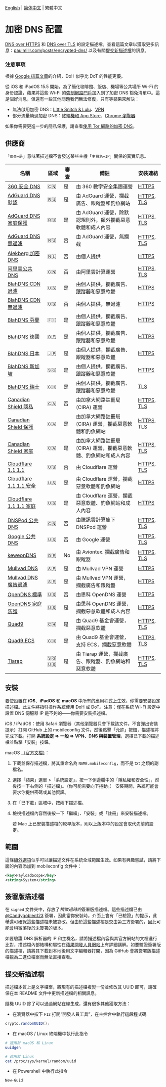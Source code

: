[English](https://github.com/paulmillr/encrypted-dns/) | [简体中文](https://github.com/paulmillr/encrypted-dns/blob/master/README.cmn-CN.md) | 繁體中文

# 加密 DNS 配置

[DNS over HTTPS](https://zh.wikipedia.org/zh-tw/DNS_over_HTTPS) 和 [DNS over TLS](https://zh.wikipedia.org/zh-tw/DNS_over_TLS) 的設定描述檔。查看這篇文章以獲取更多訊息：[paulmillr.com/posts/encrypted-dns/](https://paulmillr.com/posts/encrypted-dns/) 以及有關[提交新描述檔](#提交新描述檔)的訊息。

### 注意事項

根據 [Google 這篇文章](https://security.googleblog.com/2022/07/dns-over-http3-in-android.html)的介紹，DoH 似乎比 DoT 的性能更優。

從 iOS 和 iPadOS 15.5 開始，為了簡化咖啡館、飯店、機場等公共場所 Wi-Fi 的身份認證，蘋果將這些 Wi-Fi 的[強制網路門戶](https://zh.wikipedia.org/zh-tw/%E5%BC%BA%E5%88%B6%E9%97%A8%E6%88%B7)加入到了加密 DNS 豁免清單中。這是個好消息，但還有一些其他問題我們無法修復，只有等蘋果來解決：

- 無法啟用加密 DNS：[Little Snitch & Lulu](https://github.com/paulmillr/encrypted-dns/issues/13)、[VPN](https://github.com/paulmillr/encrypted-dns/issues/18)
- 部分流量繞過加密 DNS：[終端機和 App Store](https://github.com/paulmillr/encrypted-dns/issues/22)、[Chrome 瀏覽器](https://github.com/paulmillr/encrypted-dns/issues/19)

如果你需要更進一步的隱私保護，請查看[使用 Tor 網路的加密 DNS](https://github.com/alecmuffett/dohot)。

## 供應商

「`審查=是`」意味著描述檔不會發送某些主機「`主機名=IP`」關係的真實訊息。

| 名稱                                             | 區域  | 審查 | 備註                                                             | 安裝連結                                                                                       |
| ------------------------------------------------ | ----- | ---- | ---------------------------------------------------------------- | ---------------------------------------------------------------------------------------------- |
| [360 安全 DNS][360-dns]                          | 🇨🇳    | 是   | 由 360 數字安全集團運營                                          | [HTTPS][360-dns-profile-https]                                                                 |
| [AdGuard DNS 默認][adguard-dns-default]          | 🇷🇺    | 是   | 由 AdGuard 運營，攔截廣告、跟蹤器和釣魚網站                      | [HTTPS][adguard-dns-default-profile-https], [TLS][adguard-dns-default-profile-tls]             |
| [AdGuard DNS 家庭保護][adguard-dns-family]       | 🇷🇺    | 是   | 由 AdGuard 運營，除默認規則外，額外攔截惡意軟體和成人內容        | [HTTPS][adguard-dns-family-profile-https], [TLS][adguard-dns-family-profile-tls]               |
| [AdGuard DNS 無過濾][adguard-dns-unfiltered]     | 🇷🇺    | 否   | 由 AdGuard 運營，無攔截                                          | [HTTPS][adguard-dns-unfiltered-profile-https], [TLS][adguard-dns-unfiltered-profile-tls]       |
| [Alekberg 加密 DNS][alekberg-dns]                | 🇳🇱    | 否   | 由個人提供                                                       | [HTTPS][alekberg-dns-profile-https]                                                            |
| [阿里雲公共 DNS][aliyun-dns]                     | 🇨🇳    | 否   | 由阿里雲計算運營                                                 | [HTTPS][aliyun-dns-profile-https], [TLS][aliyun-dns-profile-tls]                               |
| [BlahDNS CDN 過濾][blahdns]                      | 🇺🇸    | 是   | 由個人提供，攔截廣告、跟蹤器和惡意軟體                           | [HTTPS][blahdns-cdn-filtered-profile-https]                                                    |
| [BlahDNS CDN 無過濾][blahdns]                    | 🇺🇸    | 否   | 由個人提供，無過濾                                               | [HTTPS][blahdns-cdn-unfiltered-profile-https]                                                  |
| [BlahDNS 芬蘭][blahdns]                          | 🇫🇮    | 是   | 由個人提供，攔截廣告、跟蹤器和惡意軟體                           | [HTTPS][blahdns-finland-profile-https]                                                         |
| [BlahDNS 德國][blahdns]                          | 🇩🇪    | 是   | 由個人提供，攔截廣告、跟蹤器和惡意軟體                           | [HTTPS][blahdns-germany-profile-https]                                                         |
| [BlahDNS 日本][blahdns]                          | 🇯🇵    | 是   | 由個人提供，攔截廣告、跟蹤器和惡意軟體                           | [HTTPS][blahdns-japan-profile-https]                                                           |
| [BlahDNS 新加坡][blahdns]                        | 🇸🇬    | 是   | 由個人提供，攔截廣告、跟蹤器和惡意軟體                           | [HTTPS][blahdns-singapore-profile-https]                                                       |
| [BlahDNS 瑞士][blahdns]                          | 🇨🇭    | 是   | 由個人提供，攔截廣告、跟蹤器和惡意軟體                           | [TLS][blahdns-switzerland-profile-tls]                                                         |
| [Canadian Shield 隱私][canadian-shield]          | 🇨🇦    | 否   | 由加拿大網路註冊局 (CIRA) 運營                                   | [HTTPS][canadian-shield-private-profile-https], [TLS][canadian-shield-private-profile-tls]     |
| [Canadian Shield 保護][canadian-shield]          | 🇨🇦    | 是   | 由加拿大網路註冊局 (CIRA) 運營，攔截惡意軟體和釣魚網站           | [HTTPS][canadian-shield-protected-profile-https], [TLS][canadian-shield-protected-profile-tls] |
| [Canadian Shield 家庭][canadian-shield]          | 🇨🇦    | 是   | 由加拿大網路註冊局 (CIRA) 運營，攔截惡意軟體、釣魚網站和成人內容 | [HTTPS][canadian-shield-family-profile-https], [TLS][canadian-shield-family-profile-tls]       |
| [Cloudflare 1.1.1.1][cloudflare-dns]             | 🇺🇸    | 否   | 由 Cloudflare 運營                                               | [HTTPS][cloudflare-dns-profile-https], [TLS][cloudflare-dns-profile-tls]                       |
| [Cloudflare 1.1.1.1 安全][cloudflare-dns-family] | 🇺🇸    | 是   | 由 Cloudflare 運營，攔截惡意軟體和釣魚網站                       | [HTTPS][cloudflare-dns-security-profile-https]                                                 |
| [Cloudflare 1.1.1.1 家庭][cloudflare-dns-family] | 🇺🇸    | 是   | 由 Cloudflare 運營，攔截惡意軟體、釣魚網站和成人內容             | [HTTPS][cloudflare-dns-family-profile-https]                                                   |
| [DNSPod 公共 DNS][dnspod-dns]                    | 🇨🇳    | 否   | 由騰訊雲計算旗下 DNSPod 運營                                     | [HTTPS][dnspod-dns-profile-https], [TLS][dnspod-dns-profile-tls]                               |
| [Google 公共 DNS][google-dns]                    | 🇺🇸    | 否   | 由 Google 運營                                                   | [HTTPS][google-dns-profile-https], [TLS][google-dns-profile-tls]                               |
| [keweonDNS][keweondns]                           | 🇩🇪     | No         | 由 Aviontex. 攔截廣告和跟蹤器                               | [HTTPS][keweondns-profile-https], [TLS][keweondns-profile-tls]                               |
| [Mullvad DNS][mullvad-dns]                       | 🇸🇪    | 是   | 由 Mullvad VPN 運營                                              | [HTTPS][mullvad-dns-profile-https]                                                             |
| [Mullvad DNS 廣告過濾][mullvad-dns]              | 🇸🇪    | 是   | 由 Mullvad VPN 運營，攔截廣告和跟蹤器                            | [HTTPS][mullvad-dns-adblock-profile-https]                                                     |
| [OpenDNS 標準][opendns]                          | 🇺🇸    | 否   | 由思科 OpenDNS 運營                                              | [HTTPS][opendns-standard-profile-https]                                                        |
| [OpenDNS 家庭防護][opendns]                      | 🇺🇸    | 是   | 由思科 OpenDNS 運營，攔截惡意軟體和成人內容                      | [HTTPS][opendns-familyshield-profile-https]                                                    |
| [Quad9][quad9]                                   | 🇨🇭    | 是   | 由 Quad9 基金會運營，攔截惡意軟體                                | [HTTPS][quad9-profile-https], [TLS][quad9-profile-tls]                                         |
| [Quad9 ECS][quad9]                               | 🇨🇭    | 是   | 由 Quad9 基金會運營，支持 ECS，攔截惡意軟體                      | [HTTPS][quad9-ecs-profile-https], [TLS][quad9-ecs-profile-tls]                                 |
| [Tiarap][tiarap]                                 | 🇸🇬 🇺🇸 | 是   | 由 Tiarap 運營，攔截廣告、跟蹤器、釣魚網站和惡意軟體             | [HTTPS][tiarap-profile-https], [TLS][tiarap-profile-tls]                                       |

## 安裝

要使設置在 **iOS**、**iPadOS** 和 **macOS** 中所有的應用程式上生效，你需要安裝設定描述檔。此文件將指引操作系統使用 DoH 或 DoT。注意：僅在系統 Wi-Fi 設定中設置 DNS 伺服器 IP 是不夠的——你需要安裝描述檔。

iOS / iPadOS：使用 Safari 瀏覽器（其他瀏覽器只會下載該文件，不會彈出安裝提示）打開 GitHub 上的 mobileconfig 文件，然後點擊「允許」按鈕，描述檔將完成下載。打開 **系統設定 => 一般 => VPN、DNS 與裝置管理**，選擇已下載的描述檔並點擊「安裝」按鈕。

macOS [（官方文檔）](https://support.apple.com/zh-tw/guide/mac-help/mh35561/)：

1. 下載並保存描述檔，將其重命名為 `NAME.mobileconfig`，而不是 txt 之類的副檔名。
2. 選擇「蘋果」選單 >「系統設定」，按一下側邊欄中的「隱私權和安全性」，然後按一下右側的「描述檔」。（你可能需要向下捲動。）
   安裝期間，系統可能會要求你提供密碼或其他資訊。
3. 在「已下載」區域中，按兩下描述檔。
4. 檢視描述檔內容然後按一下「繼續」、「安裝」或「註冊」來安裝描述檔。

   若 Mac 上已安裝描述檔的較早版本，則以上版本中的設定會取代先前的設定。

## 範圍

這條[額外選項](https://github.com/paulmillr/encrypted-dns/issues/22)似乎可以讓描述文件在系統全域範圍生效。如果有興趣嘗試，請將下面的內容添加到 mobileconfig 文件中：

```xml
<key>PayloadScope</key>
<string>System</string>
```

## 簽署版描述檔

在 `signed` 文件夾中，存放了*稍微過時的*簽署版描述檔。這些描述檔已由 [@Candygoblen123](https://github.com/Candygoblen123) 簽署，因此當你安裝時，介面上會有「已驗證」的提示，此舉還可確保這些描述檔未被篡改。但由於這些描述檔是交由第三方簽署的，因此可能會稍微落後於未簽署的版本。

[備註]: <> (我們建議安裝簽署版的描述檔，因為數位簽章可以確保文件在下載時沒有被修改。)

如要驗證 DNS 解析器的 IP 和主機名，請將描述檔內容與其官方網站的文檔進行比對，描述檔內部結構和屬性在[蘋果開發人員網站](https://developer.apple.com/documentation/devicemanagement/dnssettings)上有詳細講解。如要驗證簽署版的描述檔，請將其下載到本地後用文字編輯器打開，因為 GitHub 會將簽署版描述檔視為二進位檔案而無法直接查看。

## 提交新描述檔

描述檔本質上是文字檔案，將現有的描述檔複製一份並修改其 UUID 即可，請確保在本 README 文件中更新描述檔的相關訊息。

隨機 UUID 除了可以通過網站在線生成，還有很多其他獲取方法：

- 在瀏覽器中按下 `F12` 打開“開發人員工具”，在主控台中執行這段程式碼

```javascript
crypto.randomUUID();
```

- 在 macOS / Linux 終端機中執行此指令

```sh
# 適用於 macOS 和 Linux
uuidgen

# 適用於 Linux
cat /proc/sys/kernel/random/uuid
```

- 在 Powershell 中執行此指令

```powershell
New-Guid
```

[360-dns]: https://sdns.360.net/dnsPublic.html
[360-dns-profile-https]: https://github.com/paulmillr/encrypted-dns/raw/master/profiles/360-https.mobileconfig
[adguard-dns-default]: https://adguard-dns.io/kb/zh-TW/general/dns-providers/#default
[adguard-dns-default-profile-https]: https://github.com/paulmillr/encrypted-dns/raw/master/profiles/adguard-default-https.mobileconfig
[adguard-dns-default-profile-tls]: https://github.com/paulmillr/encrypted-dns/raw/master/profiles/adguard-default-tls.mobileconfig
[adguard-dns-family]: https://adguard-dns.io/kb/zh-TW/general/dns-providers/#family-protection
[adguard-dns-family-profile-https]: https://github.com/paulmillr/encrypted-dns/raw/master/profiles/adguard-family-https.mobileconfig
[adguard-dns-family-profile-tls]: https://github.com/paulmillr/encrypted-dns/raw/master/profiles/adguard-family-tls.mobileconfig
[adguard-dns-unfiltered]: https://adguard-dns.io/kb/zh-TW/general/dns-providers/#non-filtering
[adguard-dns-unfiltered-profile-https]: https://github.com/paulmillr/encrypted-dns/raw/master/profiles/adguard-nofilter-https.mobileconfig
[adguard-dns-unfiltered-profile-tls]: https://github.com/paulmillr/encrypted-dns/raw/master/profiles/adguard-nofilter-tls.mobileconfig
[alekberg-dns]: https://alekberg.net
[alekberg-dns-profile-https]: https://github.com/paulmillr/encrypted-dns/raw/master/profiles/alekberg-https.mobileconfig
[aliyun-dns]: https://www.alidns.com/
[aliyun-dns-profile-https]: https://github.com/paulmillr/encrypted-dns/raw/master/profiles/alibaba-https.mobileconfig
[aliyun-dns-profile-tls]: https://github.com/paulmillr/encrypted-dns/raw/master/profiles/alibaba-tls.mobileconfig
[blahdns]: https://blahdns.com/
[blahdns-cdn-filtered-profile-https]: https://github.com/paulmillr/encrypted-dns/raw/master/profiles/blahdns-cdn-adblock-doh1.mobileconfig
[blahdns-cdn-unfiltered-profile-https]: https://github.com/paulmillr/encrypted-dns/raw/master/profiles/blahdns-cdn-unfiltered-doh1.mobileconfig
[blahdns-finland-profile-https]: https://github.com/paulmillr/encrypted-dns/raw/master/profiles/blahdns-finland-doh.mobileconfig
[blahdns-germany-profile-https]: https://github.com/paulmillr/encrypted-dns/raw/master/profiles/blahdns-germany-doh.mobileconfig
[blahdns-japan-profile-https]: https://github.com/paulmillr/encrypted-dns/raw/master/profiles/blahdns-japan-doh.mobileconfig
[blahdns-singapore-profile-https]: https://github.com/paulmillr/encrypted-dns/raw/master/profiles/blahdns-singapore-doh.mobileconfig
[blahdns-switzerland-profile-tls]: https://github.com/paulmillr/encrypted-dns/raw/master/profiles/blahdns-switzerland-dot.mobileconfig
[canadian-shield]: https://www.cira.ca/cybersecurity-services/canadian-shield/configure/summary-cira-canadian-shield-dns-resolver-addresses
[canadian-shield-private-profile-https]: https://github.com/paulmillr/encrypted-dns/raw/master/profiles/canadianshield-private-https.mobileconfig
[canadian-shield-private-profile-tls]: https://github.com/paulmillr/encrypted-dns/raw/master/profiles/canadianshield-private-tls.mobileconfig
[canadian-shield-protected-profile-https]: https://github.com/paulmillr/encrypted-dns/raw/master/profiles/canadianshield-protected-https.mobileconfig
[canadian-shield-protected-profile-tls]: https://github.com/paulmillr/encrypted-dns/raw/master/profiles/canadianshield-protected-tls.mobileconfig
[canadian-shield-family-profile-https]: https://github.com/paulmillr/encrypted-dns/raw/master/profiles/canadianshield-family-https.mobileconfig
[canadian-shield-family-profile-tls]: https://github.com/paulmillr/encrypted-dns/raw/master/profiles/canadianshield-family-tls.mobileconfig
[cloudflare-dns]: https://developers.cloudflare.com/1.1.1.1/encryption/
[cloudflare-dns-profile-https]: https://github.com/paulmillr/encrypted-dns/raw/master/profiles/cloudflare-https.mobileconfig
[cloudflare-dns-profile-tls]: https://github.com/paulmillr/encrypted-dns/raw/master/profiles/cloudflare-tls.mobileconfig
[cloudflare-dns-family]: https://developers.cloudflare.com/1.1.1.1/setup/#1111-for-families
[cloudflare-dns-security-profile-https]: https://github.com/paulmillr/encrypted-dns/raw/master/profiles/cloudflare-malware-https.mobileconfig
[cloudflare-dns-family-profile-https]: https://github.com/paulmillr/encrypted-dns/raw/master/profiles/cloudflare-family-https.mobileconfig
[dnspod-dns]: https://www.dnspod.cn/products/publicdns
[dnspod-dns-profile-https]: https://github.com/paulmillr/encrypted-dns/raw/master/profiles/dnspod-https.mobileconfig
[dnspod-dns-profile-tls]: https://github.com/paulmillr/encrypted-dns/raw/master/profiles/dnspod-tls.mobileconfig
[google-dns]: https://developers.google.com/speed/public-dns/docs/secure-transports?hl=zh-tw
[google-dns-profile-https]: https://github.com/paulmillr/encrypted-dns/raw/master/profiles/google-https.mobileconfig
[google-dns-profile-tls]: https://github.com/paulmillr/encrypted-dns/raw/master/profiles/google-tls.mobileconfig
[keweondns]: https://forum.xda-developers.com/t/keweondns-info-facts-and-what-is-keweon-actually.4576651/
[keweondns-profile-https]: https://github.com/paulmillr/encrypted-dns/raw/master/profiles/keweondns-doh.mobileconfig
[keweondns-profile-tls]: https://github.com/paulmillr/encrypted-dns/raw/master/profiles/keweondns-dot.mobileconfig
[mullvad-dns]: https://mullvad.net/zh-hant/help/dns-over-https-and-dns-over-tls/
[mullvad-dns-profile-https]: https://github.com/paulmillr/encrypted-dns/raw/master/profiles/mullvad-doh.mobileconfig
[mullvad-dns-adblock-profile-https]: https://github.com/paulmillr/encrypted-dns/raw/master/profiles/mullvad-adblock-doh.mobileconfig
[opendns]: https://support.opendns.com/hc/articles/360038086532
[opendns-standard-profile-https]: https://github.com/paulmillr/encrypted-dns/raw/master/profiles/opendns-https.mobileconfig
[opendns-familyshield-profile-https]: https://github.com/paulmillr/encrypted-dns/raw/master/profiles/opendns-family-https.mobileconfig
[quad9]: https://www.quad9.net/news/blog/doh-with-quad9-dns-servers/
[quad9-profile-https]: https://github.com/paulmillr/encrypted-dns/raw/master/profiles/quad9-https.mobileconfig
[quad9-profile-tls]: https://github.com/paulmillr/encrypted-dns/raw/master/profiles/quad9-tls.mobileconfig
[quad9-ecs-profile-https]: https://github.com/paulmillr/encrypted-dns/raw/master/profiles/quad9-ECS-https.mobileconfig
[quad9-ecs-profile-tls]: https://github.com/paulmillr/encrypted-dns/raw/master/profiles/quad9-ECS-tls.mobileconfig
[tiarap]: https://doh.tiar.app
[tiarap-profile-https]: https://github.com/paulmillr/encrypted-dns/raw/master/profiles/tiarapp-https.mobileconfig
[tiarap-profile-tls]: https://github.com/paulmillr/encrypted-dns/raw/master/profiles/tiarapp-tls.mobileconfig
